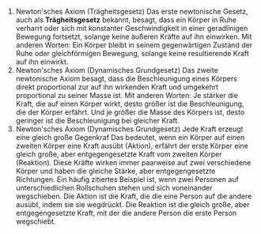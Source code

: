 1. Newton'sches Axiom (Trägheitsgesetz)
	Das erste newtonische Gesetz, auch als **Trägheitsgesetz** bekannt, besagt, dass ein Körper in Ruhe verharrt oder sich mit konstanter Geschwindigkeit in einer geradlinigen Bewegung fortsetzt, solange keine äußeren Kräfte auf ihn einwirken. Mit anderen Worten: Ein Körper bleibt in seinem gegenwärtigen Zustand der Ruhe oder gleichförmigen Bewegung, solange keine resultierende Kraft auf ihn einwirkt.
2. Newton'sches Axiom (Dynamisches Grundgesetz)
	Das zweite newtonische Axiom besagt, dass die Beschleunigung eines Körpers direkt proportional zur auf ihn wirkenden Kraft und umgekehrt proportional zu seiner Masse ist. Mit anderen Worten: Je stärker die Kraft, die auf einen Körper wirkt, desto größer ist die Beschleunigung, die der Körper erfährt. Und je größer die Masse des Körpers ist, desto geringer ist die Beschleunigung bei gleicher Kraft.
3. Newton'sches Axiom (Dynamisches Grundgesetz)
	Jede Kraft erzeugt eine gleich große Gegenkraf
	Das bedeutet, wenn ein Körper auf einen zweiten Körper eine Kraft ausübt (Aktion), erfährt der erste Körper eine gleich große, aber entgegengesetzte Kraft vom zweiten Körper (Reaktion). Diese Kräfte wirken immer paarweise auf zwei verschiedene Körper und haben die gleiche Stärke, aber entgegengesetzte Richtungen.
	Ein häufig zitiertes Beispiel ist, wenn zwei Personen auf unterschiedlichen Rollschuhen stehen und sich voneinander wegschieben. Die Aktion ist die Kraft, die die eine Person auf die andere ausübt, indem sie sie wegdrückt. Die Reaktion ist die gleich große, aber entgegengesetzte Kraft, mit der die andere Person die erste Person wegschiebt.
 